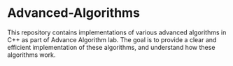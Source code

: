 # Advanced-Algorithms

This repository contains implementations of various advanced algorithms in C++ as part of Advance Algorithm lab. The goal is to provide a clear and efficient implementation of these algorithms, and understand how these algorithms work.